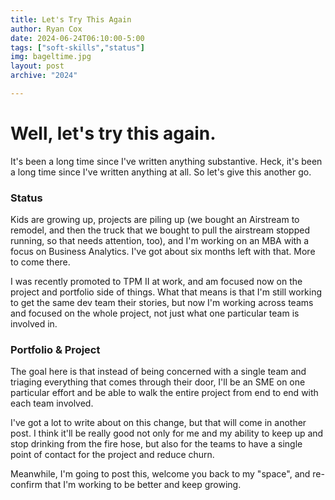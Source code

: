 ```yaml
---
title: Let's Try This Again
author: Ryan Cox
date: 2024-06-24T06:10:00-5:00
tags: ["soft-skills","status"]
img: bageltime.jpg
layout: post
archive: "2024"

---
```


# Well, let's try this again.

It's been a long time since I've written anything substantive.  Heck, it's been a long time since I've written anything at all.  So let's give this another go.  

### Status
Kids are growing up, projects are piling up (we bought an Airstream to remodel, and then the truck that we bought to pull the airstream stopped running, so that needs attention, too), and I'm working on an MBA with a focus on Business Analytics.  I've got about six months left with that.  More to come there.

I was recently promoted to TPM II at work, and am focused now on the project and portfolio side of things.  What that means is that I'm still working to get the same dev team their stories, but now I'm working across teams and focused on the whole project, not just what one particular team is involved in.

### Portfolio & Project
The goal here is that instead of being concerned with a single team and triaging everything that comes through their door, I'll be an SME on one particular effort and be able to walk the entire project from end to end with each team involved.

I've got a lot to write about on this change, but that will come in another post.  I think it'll be really good not only for me and my ability to keep up and stop drinking from the fire hose, but also for the teams to have a single point of contact for the project and reduce churn.

Meanwhile, I'm going to post this, welcome you back to my "space", and re-confirm that I'm working to be better and keep growing.